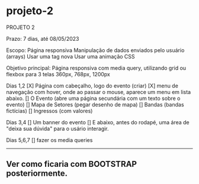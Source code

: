 # projeto-2

PROJETO 2

Prazo: 7 dias, até 08/05/2023

Escopo: 
Página responsiva 
Manipulação de dados enviados pelo usuário (arrays)
Usar uma tag nova 
Usar uma animação CSS

Objetivo principal:
Página responsiva com media query, utilizando grid ou flexbox
para 3 telas 360px, 768px, 1200px

Dias 1,2
[X] Página com cabeçalho, logo do evento (criar)
[X] menu de navegação com hover, onde ao passar o mouse, aparece um menu em lista abaixo.
[] O Evento (abre uma página secundária com um texto sobre o evento)
[] Mapa de Setores (pegar desenho de mapa)
[] Bandas (bandas fictícias)
[] Ingressos (com valores)

Dias 3,4
[] Um banner do evento
[] E abaixo, antes do rodapé, uma área de "deixa sua dúvida" para o usário interagir.

Dias 5,6,7
[] fazer os media queries

--------
Ver como ficaria com BOOTSTRAP posteriormente.
--------